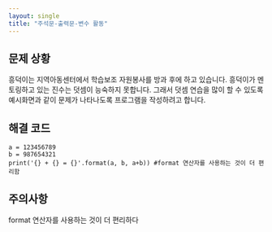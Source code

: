 ```yaml
---
layout: single
title: "주석문-출력문-변수 활동"
---
```


## 문제 상황
흥덕이는 지역아동센터에서 학습보조 자원봉사를 방과 후에 하고 있습니다. 흥덕이가 멘토링하고 있는 진수는 덧셈이 능숙하지 못합니다. 그래서 덧셈 연습을 많이 할 수 있도록 예시화면과 같이 문제가 나타나도록 프로그램을 작성하려고 합니다.

## 해결 코드
~~~
a = 123456789
b = 987654321
print('{} + {} = {}'.format(a, b, a+b)) #format 연산자를 사용하는 것이 더 편리함
~~~

## 주의사항
format 연산자를 사용하는 것이 더 편리하다
